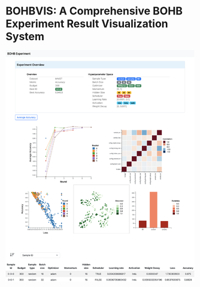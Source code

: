# BOHBVIS: A Comprehensive BOHB Experiment Result Visualization System

![The Interface of BOHBVIS](./image.png)
